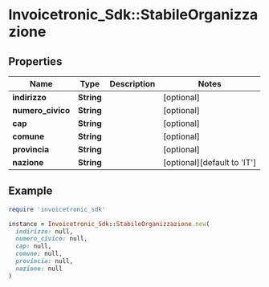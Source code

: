 # Invoicetronic_Sdk::StabileOrganizzazione

## Properties

| Name | Type | Description | Notes |
| ---- | ---- | ----------- | ----- |
| **indirizzo** | **String** |  | [optional] |
| **numero_civico** | **String** |  | [optional] |
| **cap** | **String** |  | [optional] |
| **comune** | **String** |  | [optional] |
| **provincia** | **String** |  | [optional] |
| **nazione** | **String** |  | [optional][default to &#39;IT&#39;] |

## Example

```ruby
require 'invoicetronic_sdk'

instance = Invoicetronic_Sdk::StabileOrganizzazione.new(
  indirizzo: null,
  numero_civico: null,
  cap: null,
  comune: null,
  provincia: null,
  nazione: null
)
```

